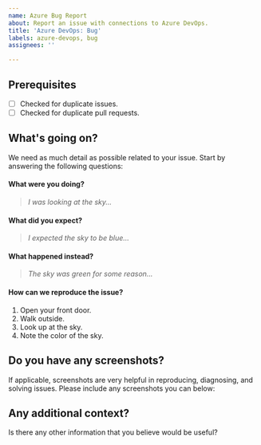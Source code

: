 ```yaml
---
name: Azure Bug Report
about: Report an issue with connections to Azure DevOps.
title: 'Azure DevOps: Bug'
labels: azure-devops, bug
assignees: ''

---
```


## Prerequisites
- [ ] Checked for duplicate issues.
- [ ] Checked for duplicate pull requests.

## What's going on?
We need as much detail as possible related to your issue. Start by answering the following questions:

#### What were you doing?
> *I was looking at the sky...*

#### What did you expect?
> *I expected the sky to be blue...*

#### What happened instead?
> *The sky was green for some reason...*

#### How can we reproduce the issue?
1. Open your front door.
2. Walk outside.
3. Look up at the sky.
4. Note the color of the sky.

## Do you have any screenshots?
If applicable, screenshots are very helpful in reproducing, diagnosing, and solving issues. Please include any screenshots you can below:

## Any additional context?
Is there any other information that you believe would be useful?
